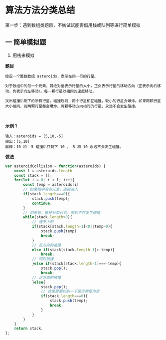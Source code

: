 # 算法方法分类总结
第一步：遇到数组类题目，不妨试试能否借用栈或队列等进行简单模拟
## 一 简单模拟题

1. 用栈来模拟

**题目**

    给定一个整数数组 asteroids，表示在同一行的行星。

    对于数组中的每一个元素，其绝对值表示行星的大小，正负表示行星的移动方向（正表示向右移动，负表示向左移动）。每一颗行星以相同的速度移动。

    找出碰撞后剩下的所有行星。碰撞规则：两个行星相互碰撞，较小的行星会爆炸。如果两颗行星大小相同，则两颗行星都会爆炸。两颗移动方向相同的行星，永远不会发生碰撞。

 

**示例 1**

    输入：asteroids = [5,10,-5]
    输出：[5,10]
    解释：10 和 -5 碰撞后只剩下 10 。 5 和 10 永远不会发生碰撞。

**做法**
```javascript
var asteroidCollision = function(asteroids) {
    const l = asteroids.length
    const stack = [];
    for(let i = 0; i < l; i++){
        const temp = asteroids[i]
        // 如果栈中没有元素，直接进入
        if(stack.length===0){
            stack.push(temp);
            continue;
        }
        // 如果有，循环分类讨论，直到不在发生碰撞
        while(stack.length>0){
            // 撞不上的
            if(stack[stack.length-1]<0||temp>0){
                stack.push(temp)
                break;
            }
            // 反方向的被撞
            else if(stack[stack.length-1]>-temp){
                break;
            // 同时被撞
            }else if(stack[stack.length-1]===-temp){
                stack.pop();
                break;
            // 正方向的被撞
            }else{
                stack.pop();
                // 这里需要判断一下是否需要为空
                if(stack.length===0){
                    stack.push(temp);
                    break;
                }
            }
        }
    }
    return stack;
};
```